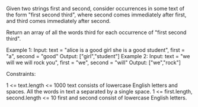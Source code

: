 Given two strings first and second, consider occurrences in some text of the
form "first second third", where second comes immediately after first, and
third comes immediately after second.

Return an array of all the words third for each occurrence of "first second
third".


Example 1:
Input: text = "alice is a good girl she is a good student", first = "a",
second = "good"
Output: ["girl","student"]
Example 2:
Input: text = "we will we will rock you", first = "we", second = "will"
Output: ["we","rock"]


Constraints:


1 <= text.length <= 1000
text consists of lowercase English letters and spaces.
All the words in text a separated by a single space.
1 <= first.length, second.length <= 10
first and second consist of lowercase English letters.




